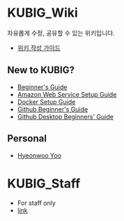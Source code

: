 # KUBIG_Wiki

자유롭게 수정, 공유할 수 있는 위키입니다.

- [위키 작성 가이드]()

## New to KUBIG?

- [Beginner's Guide]()
- [Amazon Web Service Setup Guide]()
- [Docker Setup Guide]()
- [Github Beginner's Guide]()
- [Github Desktop Beginners' Guide]()

## Personal

- [Hyeonwoo Yoo]()

# KUBIG_Staff 
- For staff only
- [link](https://github.com/hyeon95y/KUBIG_Staff)




